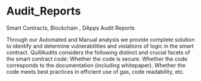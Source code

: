 # Audit_Reports
Smart Contracts, Blockchain , DApps Audit Reports

Through our Automated and Manual analysis we provide complete solution to identify and determine vulnerabilities and violations of logic in the smart contract. QuillAudits considers the following distinct and crucial facets of the smart contract code: Whether the code is secure. Whether the code corresponds to the documentation (including whitepaper). Whether the code meets best practices in efficient use of gas, code readability, etc.
